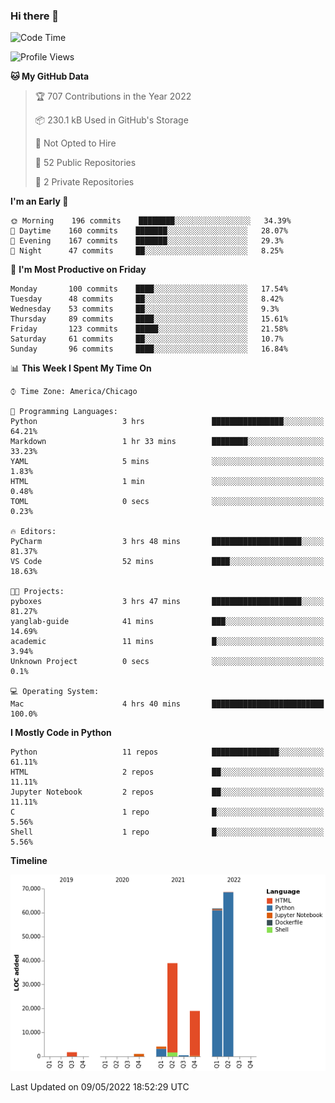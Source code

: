 ### Hi there 👋

<!--
**cauliyang/cauliyang** is a ✨ _special_ ✨ repository because its `README.md` (this file) appears on your GitHub profile.

Here are some ideas to get you started:

- 🔭 I’m currently working on ...
- 🌱 I’m currently learning ...
- 👯 I’m looking to collaborate on ...
- 🤔 I’m looking for help with ...
- 💬 Ask me about ...
- 📫 How to reach me: ...
- 😄 Pronouns: ...
- ⚡ Fun fact: ...
-->

<!--START_SECTION:waka-->
![Code Time](http://img.shields.io/badge/Code%20Time-0-blue)

![Profile Views](http://img.shields.io/badge/Profile%20Views-0-blue)

**🐱 My GitHub Data** 

> 🏆 707 Contributions in the Year 2022
 > 
> 📦 230.1 kB Used in GitHub's Storage 
 > 
> 🚫 Not Opted to Hire
 > 
> 📜 52 Public Repositories 
 > 
> 🔑 2 Private Repositories  
 > 
**I'm an Early 🐤** 

```text
🌞 Morning    196 commits    ████████░░░░░░░░░░░░░░░░░   34.39% 
🌆 Daytime    160 commits    ███████░░░░░░░░░░░░░░░░░░   28.07% 
🌃 Evening    167 commits    ███████░░░░░░░░░░░░░░░░░░   29.3% 
🌙 Night      47 commits     ██░░░░░░░░░░░░░░░░░░░░░░░   8.25%

```
📅 **I'm Most Productive on Friday** 

```text
Monday       100 commits    ████░░░░░░░░░░░░░░░░░░░░░   17.54% 
Tuesday      48 commits     ██░░░░░░░░░░░░░░░░░░░░░░░   8.42% 
Wednesday    53 commits     ██░░░░░░░░░░░░░░░░░░░░░░░   9.3% 
Thursday     89 commits     ████░░░░░░░░░░░░░░░░░░░░░   15.61% 
Friday       123 commits    █████░░░░░░░░░░░░░░░░░░░░   21.58% 
Saturday     61 commits     ██░░░░░░░░░░░░░░░░░░░░░░░   10.7% 
Sunday       96 commits     ████░░░░░░░░░░░░░░░░░░░░░   16.84%

```


📊 **This Week I Spent My Time On** 

```text
⌚︎ Time Zone: America/Chicago

💬 Programming Languages: 
Python                   3 hrs               ████████████████░░░░░░░░░   64.21% 
Markdown                 1 hr 33 mins        ████████░░░░░░░░░░░░░░░░░   33.23% 
YAML                     5 mins              ░░░░░░░░░░░░░░░░░░░░░░░░░   1.83% 
HTML                     1 min               ░░░░░░░░░░░░░░░░░░░░░░░░░   0.48% 
TOML                     0 secs              ░░░░░░░░░░░░░░░░░░░░░░░░░   0.23%

🔥 Editors: 
PyCharm                  3 hrs 48 mins       ████████████████████░░░░░   81.37% 
VS Code                  52 mins             ████░░░░░░░░░░░░░░░░░░░░░   18.63%

🐱‍💻 Projects: 
pyboxes                  3 hrs 47 mins       ████████████████████░░░░░   81.27% 
yanglab-guide            41 mins             ███░░░░░░░░░░░░░░░░░░░░░░   14.69% 
academic                 11 mins             █░░░░░░░░░░░░░░░░░░░░░░░░   3.94% 
Unknown Project          0 secs              ░░░░░░░░░░░░░░░░░░░░░░░░░   0.1%

💻 Operating System: 
Mac                      4 hrs 40 mins       █████████████████████████   100.0%

```

**I Mostly Code in Python** 

```text
Python                   11 repos            ███████████████░░░░░░░░░░   61.11% 
HTML                     2 repos             ██░░░░░░░░░░░░░░░░░░░░░░░   11.11% 
Jupyter Notebook         2 repos             ██░░░░░░░░░░░░░░░░░░░░░░░   11.11% 
C                        1 repo              █░░░░░░░░░░░░░░░░░░░░░░░░   5.56% 
Shell                    1 repo              █░░░░░░░░░░░░░░░░░░░░░░░░   5.56%

```


**Timeline**

![Chart not found](https://raw.githubusercontent.com/cauliyang/cauliyang/main/charts/bar_graph.png) 


 Last Updated on 09/05/2022 18:52:29 UTC
<!--END_SECTION:waka-->
